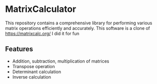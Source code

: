 # MatrixCalculator
This repository contains a comprehensive library for performing various matrix operations efficiently and accurately. This software is a clone of https://matrixcalc.org/ I did it for fun

## Features
- Addition, subtraction, multiplication of matrices
- Transpose operation
- Determinant calculation
- Inverse calculation
